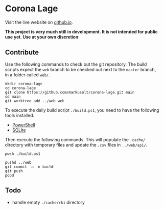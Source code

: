# Corona Lage

Visit the live website on [github.io](https://markusolt.github.io/corona-lage).

**This project is very much still in development. It is not intended for public use yet. Use at your own discretion**

## Contribute

Use the following commands to check out the git repository. The build scripts expect the `web` branch to be checked out next to the `master` branch, in a folder called `web/`.

```
mkdir corona-lage
cd corona-lage
git clone https://github.com/markusolt/corona-lage.git main
cd main
git worktree add ../web web
```

To execute the daily build script `./build.ps1`, you need to have the following tools installed.

- [PowerShell](https://github.com/powershell/powershell)
- [SQLite](https://sqlite.org/cli.html)

Then execute the following commands. This will populate the `.cache/` directory with temporary files and update the `.csv` files in `../web/api/`.

```
pwsh ./build.ps1

pushd ../web
git commit -a -m build
git push
popd
```

## Todo

- handle empty `./cache/rki` directory
